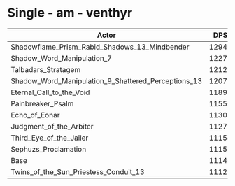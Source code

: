 # Single - am - venthyr
| Actor | DPS | Increase |
|---|:---:|:---:|
|Shadowflame_Prism_Rabid_Shadows_13_Mindbender|12949|16.18%|
|Shadow_Word_Manipulation_7|12273|10.11%|
|Talbadars_Stratagem|12125|8.78%|
|Shadow_Word_Manipulation_9_Shattered_Perceptions_13|12072|8.30%|
|Eternal_Call_to_the_Void|11895|6.72%|
|Painbreaker_Psalm|11550|3.62%|
|Echo_of_Eonar|11303|1.41%|
|Judgment_of_the_Arbiter|11272|1.13%|
|Third_Eye_of_the_Jailer|11154|0.07%|
|Sephuzs_Proclamation|11152|0.05%|
|Base|11146|0.00%|
|Twins_of_the_Sun_Priestess_Conduit_13|11125|-0.19%|
